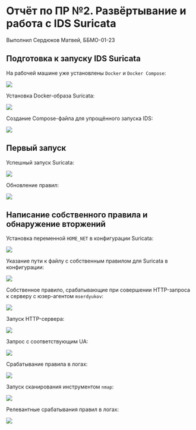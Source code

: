 # Отчёт по ПР №2. Развёртывание и работа с IDS Suricata

Выполнил Сердюков Матвей, ББМО-01-23

## Подготовка к запуску IDS Suricata

На рабочей машине уже установлены `Docker` и `Docker Compose`:

![](screenshots/01-docker.png)

Установка Docker-образа Suricata:

![](screenshots/02-pull.png)

Создание Compose-файла для упрощённого запуска IDS:

![](screenshots/03-compose.png)

## Первый запуск

Успешный запуск Suricata:

![](screenshots/04-start.png)

Обновление правил:

![](screenshots/05-update-rules.png)

## Написание собственного правила и обнаружение вторжений

Установка переменной `HOME_NET` в конфигурации Suricata:

![](screenshots/07-homenet.png)

Указание пути к файлу с собственным правилом для Suricata в конфигурации: 

![](screenshots/06-customrules.png)

Собственное правило, срабатывающие при совершении HTTP-запроса к серверу с юзер-агентом `mserdyukov`:

![](screenshots/08-custom-rule.png)

Запуск HTTP-сервера:

![](screenshots/09-server.png)

Запрос с соответствующим UA:

![](screenshots/10-request.png)

Срабатывание правила в логах:

![](screenshots/11-alert.png)

Запуск сканирования инструментом `nmap`:

![](screenshots/12-nmap.png)

Релевантные срабатывания правил в логах:

![](screenshots/13-nmap-alerts.png)